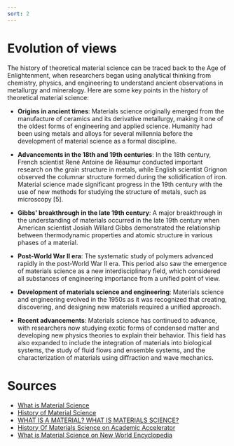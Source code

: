 ```yaml
---
sort: 2
---
```


# Evolution of views

The history of theoretical material science can be traced back to the Age of Enlightenment, when researchers began using analytical thinking from chemistry, physics, and engineering to understand ancient observations in metallurgy and mineralogy. Here are some key points in the history of theoretical material science:

- **Origins in ancient times**: Materials science originally emerged from the manufacture of ceramics and its derivative metallurgy, making it one of the oldest forms of engineering and applied science. Humanity had been using metals and alloys for several millennia before the development of material science as a formal discipline.

- **Advancements in the 18th and 19th centuries**: In the 18th century, French scientist René Antoine de Réaumur conducted important research on the grain structure in metals, while English scientist Grignon observed the columnar structure formed during the solidification of iron. Material science made significant progress in the 19th century with the use of new methods for studying the structure of metals, such as microscopy [5].

- **Gibbs' breakthrough in the late 19th century**: A major breakthrough in the understanding of materials occurred in the late 19th century when American scientist Josiah Willard Gibbs demonstrated the relationship between thermodynamic properties and atomic structure in various phases of a material.

- **Post-World War II era**: The systematic study of polymers advanced rapidly in the post-World War II era. This period also saw the emergence of materials science as a new interdisciplinary field, which considered all substances of engineering importance from a unified point of view.

- **Development of materials science and engineering**: Materials science and engineering evolved in the 1950s as it was recognized that creating, discovering, and designing new materials required a unified approach.

- **Recent advancements**: Materials science has continued to advance, with researchers now studying exotic forms of condensed matter and developing new physics theories to explain their behavior. This field has also expanded to include the integration of materials into biological systems, the study of fluid flows and ensemble systems, and the characterization of materials using diffraction and wave mechanics.

# Sources
- [What is Material Science](https://en.wikipedia.org/wiki/Materials_science)
- [History of Material Science](https://en.wikipedia.org/wiki/History_of_materials_science)
- [WHAT IS A MATERIAL? WHAT IS MATERIALS SCIENCE?](https://ethos.lps.library.cmu.edu/article/id/40/)
- [History Of Materials Science on Academic Accelerator](https://academic-accelerator.com/encyclopedia/history-of-materials-science)
- [What is Material Science on New World Encyclopedia](https://www.newworldencyclopedia.org/entry/Materials_science)
